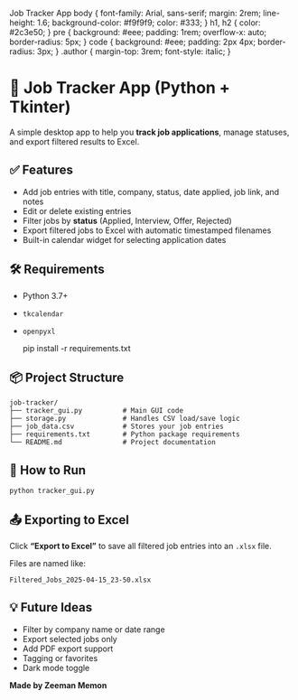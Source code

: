  Job Tracker App body { font-family: Arial, sans-serif; margin: 2rem; line-height: 1.6; background-color: #f9f9f9; color: #333; } h1, h2 { color: #2c3e50; } pre { background: #eee; padding: 1rem; overflow-x: auto; border-radius: 5px; } code { background: #eee; padding: 2px 4px; border-radius: 3px; } .author { margin-top: 3rem; font-style: italic; } 

🧾 Job Tracker App (Python + Tkinter)
=====================================

A simple desktop app to help you **track job applications**, manage statuses, and export filtered results to Excel.

✅ Features
----------

* Add job entries with title, company, status, date applied, job link, and notes
* Edit or delete existing entries
* Filter jobs by **status** (Applied, Interview, Offer, Rejected)
* Export filtered jobs to Excel with automatic timestamped filenames
* Built-in calendar widget for selecting application dates

🛠 Requirements
---------------

* Python 3.7+
* `tkcalendar`
* `openpyxl`

    pip install -r requirements.txt

📦 Project Structure
--------------------

    job-tracker/
    ├── tracker_gui.py          # Main GUI code
    ├── storage.py              # Handles CSV load/save logic
    ├── job_data.csv            # Stores your job entries
    ├── requirements.txt        # Python package requirements
    └── README.md               # Project documentation
    

🚀 How to Run
-------------

    python tracker_gui.py

📤 Exporting to Excel
---------------------

Click **“Export to Excel”** to save all filtered job entries into an `.xlsx` file.

Files are named like:

    Filtered_Jobs_2025-04-15_23-50.xlsx

💡 Future Ideas
---------------

* Filter by company name or date range
* Export selected jobs only
* Add PDF export support
* Tagging or favorites
* Dark mode toggle

**Made by Zeeman Memon** 
